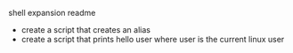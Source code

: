shell expansion readme
- create a script that creates an alias
- create a script that prints hello user where user is the current linux user

